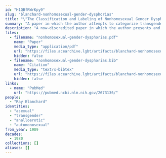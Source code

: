 ```yaml
---
id: "H1QBfRWrKpy9"
slug: "blanchard-nonhomosexual-gender-dysphorias"
title: "\"The Classification and Labeling of Nonhomosexual Gender Dysphorias\""
summary: "A paper in which the author attempts to categorize transgender people by their sexual orientation, including asexuals"
description: "A now-discredited paper in which the author presents and unsubstantiated typology of transgender people categorizing them by their sexual orientation. This typology includes \"analloerotics,\" who can be subclassified as \"automonosexual\" or \"asexual.\" (CW: transphobia, misgendering, pathologizing trans people, perpetuating stereotypes of trans people)"
files:
  - filename: "nonhomosexual-gender-dysphorias.pdf"
    name: "Paper"
    media_type: "application/pdf"
    url: "https://files.acearchive.lgbt/artifacts/blanchard-nonhomosexual-gender-dysphorias/nonhomosexual-gender-dysphorias.pdf"
    hidden: false
  - filename: "nonhomosexual-gender-dysphorias.bib"
    name: "Citation"
    media_type: "text/x-bibtex"
    url: "https://files.acearchive.lgbt/artifacts/blanchard-nonhomosexual-gender-dysphorias/nonhomosexual-gender-dysphorias.bib"
    hidden: false
links:
  - name: "PubMed"
    url: "https://pubmed.ncbi.nlm.nih.gov/2673136/"
people:
  - "Ray Blanchard"
identities:
  - "asexual"
  - "transgender"
  - "analloerotic"
  - "automonosexual"
from_year: 1989
decades:
  - 1980
collections: []
aliases: []
---
```

